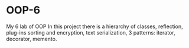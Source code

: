 # OOP-6
My 6 lab of OOP
In this project there is a hierarchy of classes, reflection, 
plug-ins sorting and encryption, text serialization, 
3 patterns: iterator, decorator, memento.
